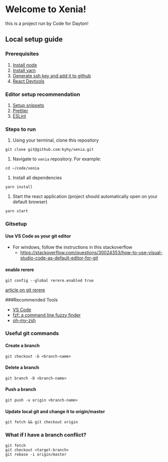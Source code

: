 # Welcome to Xenia!

this is a project run by Code for Dayton!

## Local setup guide

### Prerequisites

1. [Install node](https://nodejs.org/en/)
1. [Install yarn](https://yarnpkg.com/en/)
1. [Generate ssh key and add it to github](https://help.github.com/en/articles/generating-a-new-ssh-key-and-adding-it-to-the-ssh-agent)
1. [React Devtools](https://chrome.google.com/webstore/detail/react-developer-tools/fmkadmapgofadopljbjfkapdkoienihi?hl=en)

### Editor setup recommendation

1. [Setup snippets](https://code.visualstudio.com/docs/editor/userdefinedsnippets)
1. [Prettier](https://prettier.io)
1. [ESLint](https://eslint.org/)

### Steps to run

1. Using your terminal, clone this repository

```
git clone git@github.com:kyhy/xenia.git
```

1. Navigate to `xenia` repository. For example:

```
cd ~/code/xenia
```

1. Install all dependencies

```
yarn install
```

1. Start the react application (project should automatically open on your default browser)

```
yarn start
```

### Gitsetup

#### Use VS Code as your git editor

- For windows, follow the instructions in this stackoverflow
  - https://stackoverflow.com/questions/30024353/how-to-use-visual-studio-code-as-default-editor-for-git

#### enable rerere

```
git config --global rerere.enabled true
```

[article on git rerere](https://hackernoon.com/fix-conflicts-only-once-with-git-rerere-7d116b2cec67)

###Recommended Tools

- [VS Code](https://code.visualstudio.com/)
- [fzf: a command line fuzzy finder](https://github.com/junegunn/fzf)
- [oh-my-zsh](https://github.com/robbyrussell/oh-my-zsh)

### Useful git commands

#### Create a branch

```
git checkout -b <branch-name>
```

#### Delete a branch

```
git branch -D <branch-name>
```

#### Push a branch

```
git push -u origin <branch-name>
```

#### Update local git and change it to origin/master

```
git fetch && git checkout origin
```

### What if I have a branch conflict?

```
git fetch
git checkout <target-branch>
git rebase -i origin/master
```


